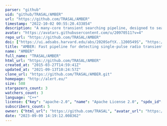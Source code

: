```yaml
---
parser: "github"
uid: "github/TRASAL/AMBER"
url: "https://github.com/TRASAL/AMBER"
timestamp: "2022-10-02 00:55:20.433854"
description: "A many-core transient searching pipeline, designed to search in real-time for Fast Radio Bursts."
avatar: "https://avatars.githubusercontent.com/u/20970511?v=4"
repo_url: "https://github.com/TRASAL/AMBER"
doi: ["https://ui.adsabs.harvard.edu/abs/2020SoftX..1200549S", "https://ui.adsabs.harvard.edu/abs/2022ascl.soft09007S/abstract"]
title: "AMBER: Fast pipeline for detecting single-pulse radio transients"
name: "AMBER"
full_name: "TRASAL/AMBER"
html_url: "https://github.com/TRASAL/AMBER"
created_at: "2015-03-27T14:59:41Z"
updated_at: "2021-09-13T10:24:57Z"
clone_url: "https://github.com/TRASAL/AMBER.git"
homepage: "http://alert.eu/"
size: 588
stargazers_count: 3
watchers_count: 3
language: "C++"
license: {"key": "apache-2.0", "name": "Apache License 2.0", "spdx_id": "Apache-2.0", "url": "https://api.github.com/licenses/apache-2.0", "node_id": "MDc6TGljZW5zZTI="}
subscribers_count: 5
owner: {"html_url": "https://github.com/TRASAL", "avatar_url": "https://avatars.githubusercontent.com/u/20970511?v=4", "login": "TRASAL", "type": "Organization"}
date: "2023-09-09 14:19:12.008362"
---
```

